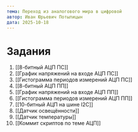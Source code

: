 ```yaml
---
тема: Переход из аналогового мира в цифровой
автор: Иван Юрьевич Потылицын
дата: 2025-10-18
---
```


# Задания

1. [[8-битный АЦП ПС]]
2. [[График напряжений на входе АЦП ПС]]
3. [[Гистограмма периодов измерений АЦП ПС]]
4. [[8-битный АЦП ПП]]
5. [[График напряжений на входе АЦП ПП]]
6. [[Гистограмма периодов измерений АЦП ПП]]
7. [[10-битный АЦП на шине I2C]]
8. [[Датчик освещённости]]
9. [[Датчик температуры]]
10. [[Коммит скриптов по теме АЦП]]
